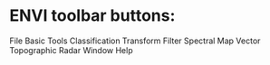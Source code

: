 # ENVI toolbar buttons:
File
Basic Tools
Classification
Transform
Filter
Spectral
Map
Vector
Topographic
Radar
Window
Help
